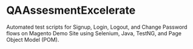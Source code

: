 # QAAssesmentExcelerate
Automated test scripts for Signup, Login, Logout, and Change Password flows on Magento Demo Site using Selenium, Java, TestNG, and Page Object Model (POM).
